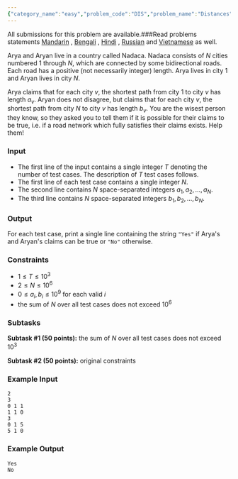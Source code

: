 ```yaml
---
{"category_name":"easy","problem_code":"DIS","problem_name":"Distances","languages_supported":{"0":"C","1":"CPP14","2":"JAVA","3":"PYTH","4":"PYTH 3.6","5":"PYPY","6":"CS2","7":"PAS fpc","8":"PAS gpc","9":"RUBY","10":"PHP","11":"GO","12":"NODEJS","13":"HASK","14":"rust","15":"SCALA","16":"swift","17":"D","18":"PERL","19":"FORT","20":"WSPC","21":"ADA","22":"CAML","23":"ICK","24":"BF","25":"ASM","26":"CLPS","27":"PRLG","28":"ICON","29":"SCM qobi","30":"PIKE","31":"ST","32":"NICE","33":"LUA","34":"BASH","35":"NEM","36":"LISP sbcl","37":"LISP clisp","38":"SCM guile","39":"JS","40":"ERL","41":"TCL","42":"kotlin","43":"PERL6","44":"TEXT","45":"SCM chicken","46":"PYP3","47":"CLOJ","48":"COB","49":"FS"},"max_timelimit":2,"source_sizelimit":50000,"problem_author":"watcher","problem_tester":null,"date_added":"20-01-2019","tags":{"0":"constructive","1":"graphs","2":"ltime68","3":"watcher"},"editorial_url":"https://discuss.codechef.com/problems/DIS","time":{"view_start_date":1548522002,"submit_start_date":1548522002,"visible_start_date":1548522002,"end_date":1735669800},"is_direct_submittable":false,"layout":"problem"}
---
```

<span class="solution-visible-txt">All submissions for this problem are available.</span>###Read problems statements [Mandarin](http://www.codechef.com/download/translated/LTIME68/mandarin/DIS.pdf) , [Bengali](http://www.codechef.com/download/translated/LTIME68/bengali/DIS.pdf) , [Hindi](http://www.codechef.com/download/translated/LTIME68/hindi/DIS.pdf) , [Russian](http://www.codechef.com/download/translated/LTIME68/russian/DIS.pdf) and [Vietnamese](http://www.codechef.com/download/translated/LTIME68/vietnamese/DIS.pdf) as well.

Arya and Aryan live in a country called Nadaca. Nadaca consists of $N$ cities numbered $1$ through $N$, which are connected by some bidirectional roads. Each road has a positive (not necessarily integer) length. Arya lives in city $1$ and Aryan lives in city $N$.

Arya claims that for each city $v$, the shortest path from city $1$ to city $v$ has length $a_v$. Aryan does not disagree, but claims that for each city $v$, the shortest path from city $N$ to city $v$ has length $b_v$. You are the wisest person they know, so they asked you to tell them if it is possible for their claims to be true, i.e. if a road network which fully satisfies their claims exists. Help them!

### Input
- The first line of the input contains a single integer $T$ denoting the number of test cases. The description of $T$ test cases follows.
- The first line of each test case contains a single integer $N$.
- The second line contains $N$ space-separated integers $a_1, a_2, \ldots, a_N$.
- The third line contains $N$ space-separated integers $b_1, b_2, \ldots, b_N$.

### Output
For each test case, print a single line containing the string `"Yes"` if Arya's and Aryan's claims can be true or `"No"` otherwise.

### Constraints 
- $1 \le T \le 10^3$
- $2 \le N \le 10^6$
- $0 \le a_i, b_i \le 10^9$ for each valid $i$
- the sum of $N$ over all test cases does not exceed $10^6$

### Subtasks
**Subtask #1 (50 points):** the sum of $N$ over all test cases does not exceed $10^3$

**Subtask #2 (50 points):** original constraints

### Example Input
```
2
3
0 1 1
1 1 0
3
0 1 5
5 1 0
```

### Example Output
```
Yes
No
```
